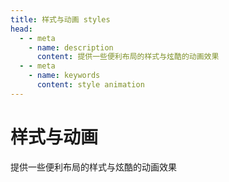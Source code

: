 ```yaml
---
title: 样式与动画 styles
head:
  - - meta
    - name: description
      content: 提供一些便利布局的样式与炫酷的动画效果
  - - meta
    - name: keywords
      content: style animation
---
```


# 样式与动画

提供一些便利布局的样式与炫酷的动画效果
